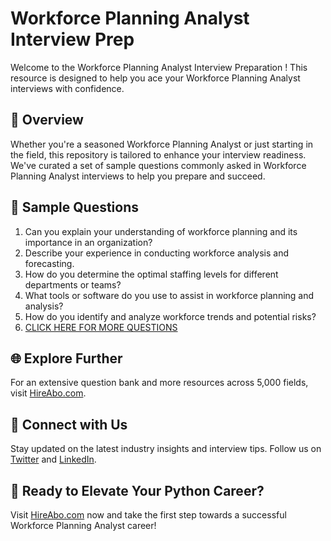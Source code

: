 # Workforce Planning Analyst Interview Prep

Welcome to the Workforce Planning Analyst Interview Preparation ! This resource is designed to help you ace your Workforce Planning Analyst interviews with confidence.

## 🚀 Overview

Whether you're a seasoned Workforce Planning Analyst or just starting in the field, this repository is tailored to enhance your interview readiness. We've curated a set of sample questions commonly asked in Workforce Planning Analyst interviews to help you prepare and succeed.

## 📝 Sample Questions

1. Can you explain your understanding of workforce planning and its importance in an organization?
2. Describe your experience in conducting workforce analysis and forecasting.
3. How do you determine the optimal staffing levels for different departments or teams?
4. What tools or software do you use to assist in workforce planning and analysis?
5. How do you identify and analyze workforce trends and potential risks?
6. [CLICK HERE FOR MORE QUESTIONS](https://hireabo.com/job/1_1_23/Workforce%20Planning%20Analyst)

## 🌐 Explore Further

For an extensive question bank and more resources across 5,000 fields, visit [HireAbo.com](https://www.hireabo.com).

## 📱 Connect with Us

Stay updated on the latest industry insights and interview tips. Follow us on [Twitter](https://twitter.com/hireabo) and [LinkedIn](https://www.linkedin.com/in/hire-abo-3609972a8/).

## 🚀 Ready to Elevate Your Python Career?

Visit [HireAbo.com](https://www.hireabo.com) now and take the first step towards a successful Workforce Planning Analyst career!